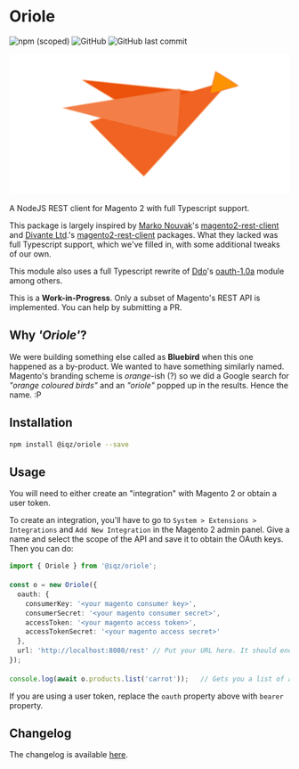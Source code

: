 # Oriole

![npm (scoped)](https://img.shields.io/npm/v/@iqz/oriole.svg) ![GitHub](https://img.shields.io/github/license/iqz-systems/oriole.svg) ![GitHub last commit](https://img.shields.io/github/last-commit/iqz-systems/oriole.svg)

![oriole-logo][logo]

A NodeJS REST client for Magento 2 with full Typescript support.

This package is largely inspired by [Marko Nouvak][m-nouvak]'s [magento2-rest-client][magento2-rest-client] and [Divante Ltd][divante-ltd].'s [magento2-rest-client][magento2-rest-client-divante] packages. What they lacked was full Typescript support, which we've filled in, with some additional tweaks of our own.

This module also uses a full Typescript rewrite of [Ddo][ddo]'s [oauth-1.0a][oauth-1-a] module among others.

This is a **Work-in-Progress**. Only a subset of Magento's REST API is implemented. You can help by submitting a PR.

## Why _'Oriole'_?

We were building something else called as **Bluebird** when this one happened as a by-product. We wanted to have something similarly named. Magento's branding scheme is _orange_-ish (?) so we did a Google search for _"orange coloured birds"_ and an _"oriole"_ popped up in the results. Hence the name. :P

## Installation

```bash
npm install @iqz/oriole --save
```

## Usage

You will need to either create an "integration" with Magento 2 or obtain a user token.

To create an integration, you'll have to go to `System > Extensions > Integrations` and `Add New Integration` in the Magento 2 admin panel. Give a name and select the scope of the API and save it to obtain the OAuth keys. Then you can do:

```typescript
import { Oriole } from '@iqz/oriole';

const o = new Oriole({
  oauth: {
    consumerKey: '<your magento consumer key>',
    consumerSecret: '<your magento consumer secret>',
    accessToken: '<your magento access token>',
    accessTokenSecret: '<your magento access secret>'
  },
  url: 'http://localhost:8080/rest' // Put your URL here. It should end with '/rest'
});

console.log(await o.products.list('carrot'));   // Gets you a list of all products searchable by 'carrot'
```

If you are using a user token, replace the `oauth` property above with `bearer` property.

## Changelog

The changelog is available [here][changelog].

[changelog]: ./CHANGELOG.md

[m-nouvak]: https://github.com/nouvak

[ddo]: https://github.com/ddo

[divante-ltd]: https://github.com/DivanteLtd

[magento2-rest-client]: https://github.com/nouvak/magento2-rest-client

[magento2-rest-client-divante]: https://github.com/DivanteLtd/magento2-rest-client

[oauth-1-a]: https://github.com/ddo/oauth-1.0a

[logo]: ./logo.png
